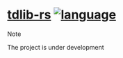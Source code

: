 # [tdlib-rs](https://github.com/Codwizer/tdlib-rs) [![language](https://skillicons.dev/icons?i=rust)](https://github.com/Codwizer/tdlib-rs)

> [!Note]
> The project is under development